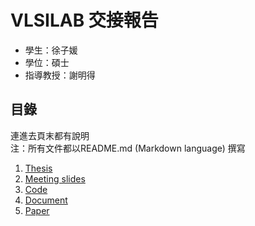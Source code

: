 VLSILAB 交接報告
===

- 學生：徐子媛
- 學位：碩士
- 指導教授：謝明得

## 目錄
連進去頁末都有說明  
注：所有文件都以README.md (Markdown language) 撰寫  

1. [Thesis](1_Thesis)
2. [Meeting slides](2_Meeting_slides)
3. [Code](3_Code)
4. [Document](4_Document)
5. [Paper](5_Paper)
